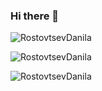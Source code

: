 ### Hi there 👋

<!--
**RostovtsevDanila/RostovtsevDanila** is a ✨ _special_ ✨ repository because its `README.md` (this file) appears on your GitHub profile.

Here are some ideas to get you started:

- 🔭 I’m currently working on ...
- 🌱 I’m currently learning ...
- 👯 I’m looking to collaborate on ...
- 🤔 I’m looking for help with ...
- 💬 Ask me about ...
- 📫 How to reach me: ...
- 😄 Pronouns: ...
- ⚡ Fun fact: ...
-->

<p align="left"> <img src="https://komarev.com/ghpvc/?username=RostovtsevDanila" alt="RostovtsevDanila" /></p>

<p><img align="" src="https://github-readme-stats.vercel.app/api/top-langs/?username=RostovtsevDanila&layout=compact&hide=css,html" alt="RostovtsevDanila" /></br></p>

<p><img align="" src="https://github-readme-stats.vercel.app/api?username=RostovtsevDanila&show_icons=true&hide=contribs" alt="RostovtsevDanila" /></p>


